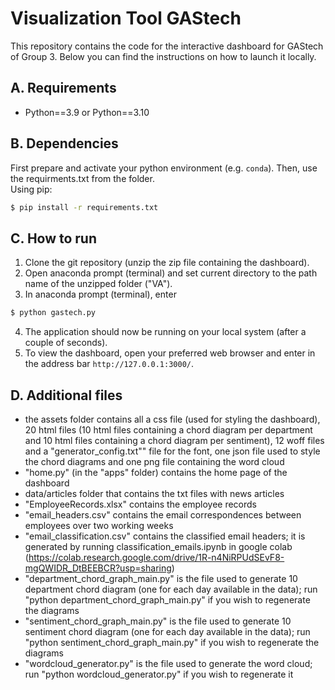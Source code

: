 # Visualization Tool GAStech
This repository contains the code for the interactive dashboard for GAStech of Group 3. Below you can find the instructions on how to launch it locally.

## A. Requirements

* Python==3.9 or Python==3.10

## B. Dependencies

First prepare and activate your python environment (e.g. `conda`). Then, use the requirments.txt from the folder.  
Using pip:
```bash
$ pip install -r requirements.txt

```

## C. How to run
1. Clone the git repository (unzip the zip file containing the dashboard).
2. Open anaconda prompt (terminal) and set current directory to the path name of the unzipped folder ("VA").
3. In anaconda prompt (terminal), enter
```bash
$ python gastech.py

```
4. The application should now be running on your local system (after a couple of seconds).
5. To view the dashboard, open your preferred web browser and enter in the address bar `http://127.0.0.1:3000/`.

## D. Additional files
* the assets folder contains all a css file (used for styling the dashboard), 20 html files (10 html files containing a chord diagram per department and 10 html files containing a chord diagram per sentiment), 12 woff files and a "generator_config.txt"" file for the font, one json file used to style the chord diagrams and one png file containing the word cloud
* "home.py" (in the "apps" folder) contains the home page of the dashboard
* data/articles folder that contains the txt files with news articles
* "EmployeeRecords.xlsx" contains the employee records
* "email_headers.csv" contains the email correspondences between employees over two working weeks
* "email_classification.csv" contains the classified email headers; it is generated by running classification_emails.ipynb in google colab (https://colab.research.google.com/drive/1R-n4NiRPUdSEvF8-mgQWIDR_DtBEEBCR?usp=sharing)
* "department_chord_graph_main.py" is the file used to generate 10 department chord diagram (one for each day available in the data); run "python department_chord_graph_main.py" if you wish to regenerate the diagrams
* "sentiment_chord_graph_main.py" is the file used to generate 10 sentiment chord diagram (one for each day available in the data); run "python sentiment_chord_graph_main.py" if you wish to regenerate the diagrams
* "wordcloud_generator.py" is the file used to generate the word cloud; run "python wordcloud_generator.py" if you wish to regenerate it




